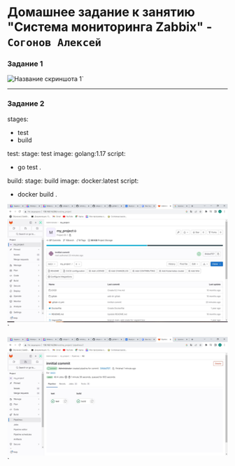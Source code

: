 # Домашнее задание к занятию "Система мониторинга Zabbix" - `Согонов Алексей`

### Задание 1


![Название скриншота 1](https://github.com/SogonovAN/Zabbix-hw/blob/main/1.JPG)`


---

### Задание 2


stages:
  - test
  - build

test:
  stage: test
  image: golang:1.17
  script: 
   - go test .

build:
  stage: build
  image: docker:latest
  script:
   - docker build .


![Название скриншота 2](https://github.com/SogonovAN/gitlab-hw/blob/main/2.1.JPG)`

![Название скриншота 3](https://github.com/SogonovAN/gitlab-hw/blob/main/2.2.JPG)`

